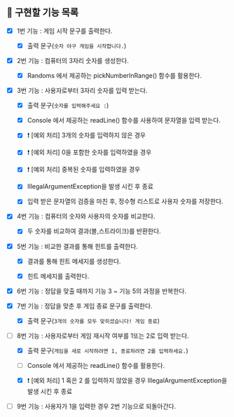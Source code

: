 ## 🎯 구현할 기능 목록

- [x] 1번 기능 : 게임 시작 문구를 출력한다.
   - [x] 출력 문구(`숫자 야구 게임을 시작합니다.`)


- [x] 2번 기능 : 컴퓨터의 3자리 숫자를 생성한다.
    - [x] Randoms 에서 제공하는 pickNumberInRange() 함수를 활용한다.


- [x] 3번 기능 : 사용자로부터 3자리 숫자를 입력 받는다.
    - [x] 출력 문구(`숫자를 입력해주세요 :`)
    - [x] Console 에서 제공하는 readLine() 함수를 사용하여 문자열을 입력 받는다.
    - [x] ❗️ [예외 처리] 3개의 숫자를 입력하지 않은 경우
    - [x] ❗️ [예외 처리] 0을 포함한 숫자를 입력하였을 경우
    - [x] ❗️ [예외 처리] 중복된 숫자를 입력하였을 경우 
    - [x] IllegalArgumentException을 발생 시킨 후 종료
    - [x] 입력 받은 문자열의 검증을 마친 후, 정수형 리스트로 사용자 숫자를 저장한다.


- [x] 4번 기능 : 컴퓨터의 숫자와 사용자의 숫자를 비교한다.
    - [x] 두 숫자를 비교하여 결과(볼,스트라이크)를 반환한다.  


- [x] 5번 기능 : 비교한 결과를 통해 힌트를 출력한다.
    - [x] 결과를 통해 힌트 메세지를 생성한다.
    - [x] 힌트 메세지를 출력한다.


- [x] 6번 기능 : 정답을 맞출 때까지 기능 3 ~ 기능 5의 과정을 반복한다.


- [x] 7번 기능 : 정답을 맞춘 후 게임 종료 문구를 출력한다.
  - [x] 출력 문구(`3개의 숫자를 모두 맞히셨습니다! 게임 종료`)


- [ ] 8번 기능 : 사용자로부터 게임 재시작 여부를 1또는 2로 입력 받는다.
    - [x] 출력 문구(`게임을 새로 시작하려면 1, 종료하려면 2를 입력하세요.`)
    - [ ] Console 에서 제공하는 readLine() 함수를 활용한다.
    - [x] ❗️ [예외 처리] 1 혹은 2 를 입력하지 않았을 경우 IllegalArgumentException을 발생 시킨 후 종료


- [ ] 9번 기능 : 사용자가 1을 입력한 경우 2번 기능으로 되돌아간다.
